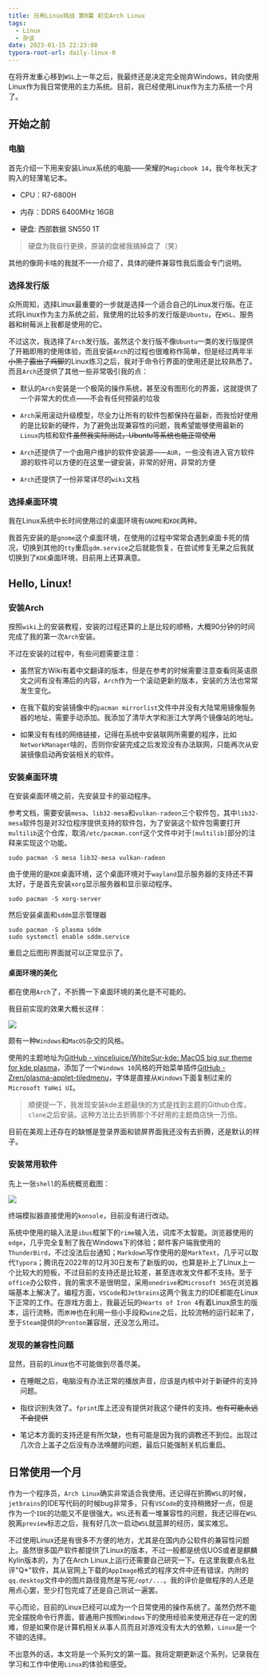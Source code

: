 ```yaml
---
title: 日用Linux挑战 第0篇 初见Arch Linux
tags:
  - Linux
  - 杂谈
date: 2023-01-15 22:23:08
typora-root-url: daily-linux-0
---
```


在将开发重心移到`WSL`上一年之后，我最终还是决定完全抛弃Windows，转向使用Linux作为我日常使用的主力系统。目前，我已经使用Linux作为主力系统一个月了。

<!--more-->

## 开始之前

### 电脑

首先介绍一下用来安装Linux系统的电脑——荣耀的`Magicbook 14`，我今年秋天才购入的轻薄笔记本。

- CPU：R7-6800H

- 内存：DDR5 6400MHz 16GB

- 硬盘: 西部数据 SN550 1T

> 硬盘为我自行更换，原装的盘被我搞掉盘了（笑）

其他的像网卡啥的我就不一一介绍了，具体的硬件兼容性我后面会专门说明。

### 选择发行版

众所周知，选择Linux最重要的一步就是选择一个适合自己的Linux发行版。在正式将Linux作为主力系统之前，我使用的比较多的发行版是`Ubuntu`，在`WSL`、服务器和树莓派上我都是使用的它。

不过这次，我选择了`Arch`发行版。虽然这个发行版不像`Ubuntu`一类的发行版提供了开箱即用的使用体验，而且安装`Arch`的过程也很难称作简单，但是经过两年半~~小黑子露出了鸡脚~~的Linux练习之后，我对于命令行界面的使用还是比较熟悉了。而且`Arch`还提供了其他一些非常吸引我的点：

- 默认的`Arch`安装是一个极简的操作系统，甚至没有图形化的界面，这就提供了一个非常大的优点——不会有任何预装的垃圾

- `Arch`采用滚动升级模型，尽全力让所有的软件包都保持在最新，而我恰好使用的是比较新的硬件，为了避免出现兼容性的问题，我希望能够使用最新的`Linux`内核和软件~~虽然我实际测试，Ubuntu等系统也能正常使用~~

- `Arch`还提供了一个由用户维护的软件安装源——`AUR`，一些没有进入官方软件源的软件可以方便的在这里一键安装，非常的好用，非常的方便

- `Arch`还提供了一份非常详尽的`wiki`文档

### 选择桌面环境

我在Linux系统中长时间使用过的桌面环境有`GNOME`和`KDE`两种。

我首先安装的是`gnome`这个桌面环境，在使用的过程中常常会遇到桌面卡死的情况，切换到其他的`tty`重启`gdm.service`之后就能恢复，在尝试修复无果之后我就切换到了`KDE`桌面环境，目前用上还算满意。

## Hello, Linux!

### 安装Arch

按照`wiki`上的安装教程，安装的过程还算的上是比较的顺畅，大概90分钟的时间完成了我的第一次`Arch`安装。

不过在安装的过程中，有些问题需要注意：

- 虽然官方Wiki有着中文翻译的版本，但是在参考的时候需要注意查看同英语原文之间有没有滞后的内容，`Arch`作为一个滚动更新的版本，安装的方法也常常发生变化。

- 在我下载的安装镜像中的`pacman mirrorlist`文件中并没有大陆常用镜像服务器的地址，需要手动添加。我添加了清华大学和浙江大学两个镜像站的地址。

- 如果没有有线的网络链接，记得在系统中安装联网所需要的程序，比如`NetworkManager`啥的，否则你安装完成之后发现没有办法联网，只能再次从安装镜像启动再安装相关的软件。

### 安装桌面环境

在安装桌面环境之前，先安装显卡的驱动程序。

参考文档，需要安装`mesa`、`lib32-mesa`和`vulkan-radeon`三个软件包，其中`lib32-mesa`软件包是对32位程序提供支持的软件包，为了安装这个软件包需要打开`multilib`这个仓库，取消`/etc/pacman.conf`这个文件中对于`[multilib]`部分的注释来实现这个功能。

```shell
sudo pacman -S mesa lib32-mesa vulkan-radeon
```

由于使用的是`KDE`桌面环境，这个桌面环境对于`wayland`显示服务器的支持还不算太好，于是首先安装`xorg`显示服务器和显示驱动程序。

```shell
sudo pacman -S xorg-server
```

然后安装桌面和`sddm`显示管理器

```shell
sudo pacman -S plasma sddm
sudo systemctl enable sddm.service
```

重启之后图形界面就可以正常显示了。

#### 桌面环境的美化

都在使用`Arch`了，不折腾一下桌面环境的美化是不可能的。

我目前实现的效果大概长这样：

![](2023-01-12-13-28-38-Screenshot_20230112_132829.png)

颇有一种`Windows`和`MacOS`杂交的风格。

使用的主题地址为[GitHub - vinceliuice/WhiteSur-kde: MacOS big sur theme for kde plasma](https://github.com/vinceliuice/WhiteSur-kde)，添加了一个`Windows 10`风格的开始菜单插件[GitHub - Zren/plasma-applet-tiledmenu](https://github.com/Zren/plasma-applet-tiledmenu)，字体是直接从`Windows`下面复制过来的`Microsoft YaHei UI`。

> 顺便提一下，我发现安装kde主题最快的方式是找到主题的Github仓库，`clone`之后安装。这种方法比去折腾那个不好用的主题商店快一万倍。

目前在美观上还存在的缺憾是登录界面和锁屏界面我还没有去折腾，还是默认的样子。

### 安装常用软件

先上一张`shell`的系统概览截图：

![](2023-01-12-13-36-45-Screenshot_20230112_133628.png)

终端模拟器直接使用的`konsole`，目前没有进行改动。

系统中使用的输入法是`ibus`框架下的`rime`输入法，词库不太智能。浏览器使用的`edge`，几乎完全复制了我在Windows下的体验；邮件客户端我使用的`ThunderBird`，不过没法后台通知；`Markdown`写作使用的是`MarkText`，几乎可以取代`Typora`；腾讯在2022年的12月30日发布了新版的`QQ`，也算是补上了Linux上一个比较大的短板，不过目前的支持还是比较差，甚至连收发文件都不支持。至于`office`办公软件，我的需求不是很明显，采用`onedrive`和`Microsoft 365`在浏览器端基本上解决了。编程方面，`VSCode`和`Jetbrains`这两个我主力的IDE都能在Linux下正常的工作。在游戏方面上，我最近玩的`Hearts of Iron 4`有着Linux原生的版本，运行流畅，而`原神`也在利用一些小手段和`wine`之后，比较流畅的运行起来了，至于`Steam`提供的`Pronton`兼容层，还没怎么用过。

### 发现的兼容性问题

显然，目前的Linux也不可能做到尽善尽美。

- 在睡眠之后，电脑没有办法正常的播放声音，应该是内核中对于新硬件的支持问题。

- 指纹识别失效了。`fprint`库上还没有提供对我这个硬件的支持。~~也有可能永远不会提供~~

- 笔记本方面的支持还是有所欠缺，也有可能是因为我的调教还不到位。出现过几次合上盖子之后没有办法唤醒的问题，最后只能强制关机后重启。

## 日常使用一个月

作为一个程序员，`Arch Linux`确实非常适合我使用。还记得在折腾`WSL`的时候，`jetbrains`的IDE写代码的时候bug非常多，只有`VSCode`的支持稍微好一点，但是作为一个`IDE`的功能又不是很强大。`WSL`还有着一堆兼容性的问题，我还记得在`WSL`脱离`preview`标志之后，我有好几次一启动`WSL`就蓝屏的经历，属实难忘。

不过使用Linux还是有很多不方便的地方，尤其是在国内办公软件的兼容性问题上。虽然很多国产软件都提供了Linux的版本，不过一般都是统信UOS或者是麒麟Kylin版本的，为了在Arch Linux上运行还需要自己研究一下。在这里我要点名批评"Q*"软件，其从官网上下载的`AppImage`格式的程序文件中还有错误，内附的`qq.desktop`文件中的图片路径竟然是写死`/opt/...`。我的评价是做程序的人还是用点心罢，至少打包完成了还是自己测试一遍罢。

平心而论，目前的Linux已经可以成为一个日常使用的操作系统了。虽然仍然不能完全摆脱命令行界面，普通用户按照`Windows`下的使用经验来使用还存在一定的困难，但是如果你是计算机相关从事人员而且对游戏没有太大的依赖，`Linux`是一个不错的选择。

不出意外的话，本文将是一个系列文的第一篇。我将定期更新这个系列，记录我在学习和工作中使用`Linux`的体验和感受。
